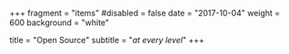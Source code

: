 +++
fragment = "items"
#disabled = false
date = "2017-10-04"
weight = 600
background = "white"

title = "Open Source"
subtitle = "*at every level*"
+++

